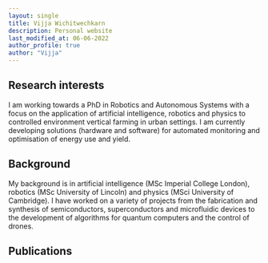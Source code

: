 ```yaml
---
layout: single
title: Vijja Wichitwechkarn
description: Personal website
last_modified_at: 06-06-2022
author_profile: true
author: "Vijja"
---
```



## Research interests

I am working towards a PhD in Robotics and Autonomous Systems with a focus on the application of artificial intelligence, robotics and physics to controlled environment vertical farming in urban settings. I am currently developing solutions (hardware and software) for automated monitoring and optimisation of energy use and yield.

## Background

My background is in artificial intelligence (MSc Imperial College London), robotics (MSc University of Lincoln) and physics (MSci University of Cambridge). I have worked on a variety of projects from the fabrication and synthesis of semiconductors, superconductors and microfluidic devices to the development of algorithms for quantum computers and the control of drones.

## Publications

<p>
<script src="https://bibbase.org/show?bib=https%3A%2F%2Fraw.githubusercontent.com%2FEECi%2Fhome%2Fmain%2Fdocs%2Fpublications%pat.bib&commas=true&jsonp=1"></script>
</p>
